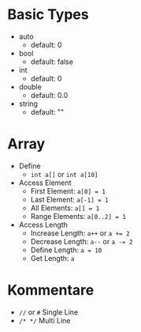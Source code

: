 # Basic Types
* auto
  * default: 0
* bool
  * default: false
* int
  * default: 0
* double
  * default: 0.0
* string
  * default: ""

# Array
* Define
  * `int a[]` or `int a[10]`
* Access Element
  * First Element: `a[0] = 1`
  * Last Element: `a[-1] = 1`
  * All Elements: `a[] = 1`
  * Range Elements: `a[0..2] = 1`
* Access Length
  * Increase Length: `a++` or `a += 2`
  * Decrease Length: `a--` or `a -= 2`
  * Define Length: `a = 10`
  * Get Length: `a`

# Kommentare
* `//` or `#` Single Line
* `/* */` Multi Line